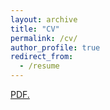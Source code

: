 ```yaml
---
layout: archive
title: "CV"
permalink: /cv/
author_profile: true
redirect_from:
  - /resume
---
```


<a href="https://TBlainUoB.github.io/files/CV.pdf" target="_blank">PDF.</a>
